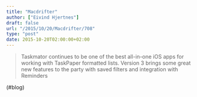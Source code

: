 ```yaml
---
title: "Macdrifter"
author: ["Eivind Hjertnes"]
draft: false
url: "/2015/10/20/Macdrifter/708"
type: "post"
date: 2015-10-20T02:00:00+02:00
---
```


> Taskmator continues to be one of the best all-in-one iOS apps for
> working with TaskPaper formatted lists. Version 3 brings some great
> new features to the party with saved filters and integration with
> Reminders

(#blog)
